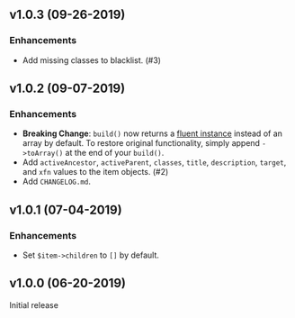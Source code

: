## v1.0.3 (09-26-2019)

### Enhancements

- Add missing classes to blacklist. (#3)

## v1.0.2 (09-07-2019)

### Enhancements

- **Breaking Change**: `build()` now returns a [fluent instance](https://laravel.com/api/master/Illuminate/Support/Fluent.html) instead of an array by default. To restore original functionality, simply append `->toArray()` at the end of your `build()`.
- Add `activeAncestor`, `activeParent`, `classes`, `title`, `description`, `target`, and `xfn` values to the item objects. (#2)
- Add `CHANGELOG.md`.

## v1.0.1 (07-04-2019)

### Enhancements

- Set `$item->children` to `[]` by default.

## v1.0.0 (06-20-2019)

Initial release
